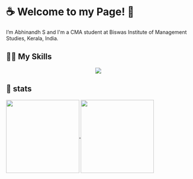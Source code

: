 # :coffee: Welcome to my Page! :pizza:
I’m Abhinandh S and I'm a CMA student at Biswas Institute of Management Studies, Kerala, India.

## 💪🏽 My Skills

<p align="center">
  <a href="https://skillicons.dev">
    <img src="https://skillicons.dev/icons?i=linux,git,neovim,html,css,tailwind,figma,rust,lua,nix&theme=dark&perline=5" />
  </a>
</p>

## 🌱 stats

<a href="https://github.com/abhinandh-s">
  <img height=200 align="center" src="https://github-readme-stats.vercel.app/api?username=abhinandh-s&show_icons=true&theme=dark&rank_icon=github&hide=issues" />
</a>
<a href="https://github.com/abhinandh-s">
  <img height=200 align="center" src="https://github-readme-stats-ten-gilt.vercel.app/api/top-langs/?username=abhinandh-s&layout=compact&theme=dark" />
</a>
